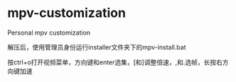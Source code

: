 # mpv-customization
Personal mpv customization

解压后，使用管理员身份运行installer文件夹下的mpv-install.bat

按ctrl+o打开视频菜单，方向键和enter选集，[和]调整倍速，,和.选帧，长按右方向键加速
